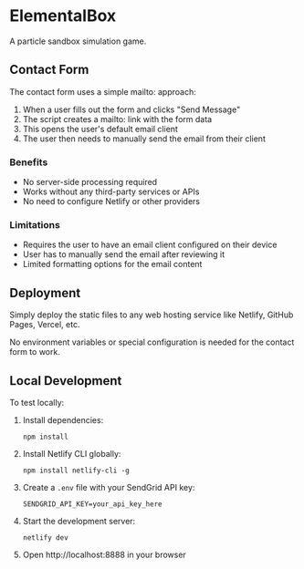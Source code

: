 # ElementalBox

A particle sandbox simulation game.

## Contact Form

The contact form uses a simple mailto: approach:

1. When a user fills out the form and clicks "Send Message"
2. The script creates a mailto: link with the form data
3. This opens the user's default email client
4. The user then needs to manually send the email from their client

### Benefits

- No server-side processing required
- Works without any third-party services or APIs
- No need to configure Netlify or other providers

### Limitations

- Requires the user to have an email client configured on their device
- User has to manually send the email after reviewing it
- Limited formatting options for the email content

## Deployment

Simply deploy the static files to any web hosting service like Netlify, GitHub Pages, Vercel, etc.

No environment variables or special configuration is needed for the contact form to work.

## Local Development

To test locally:

1. Install dependencies:
   ```
   npm install
   ```

2. Install Netlify CLI globally:
   ```
   npm install netlify-cli -g
   ```

3. Create a `.env` file with your SendGrid API key:
   ```
   SENDGRID_API_KEY=your_api_key_here
   ```

4. Start the development server:
   ```
   netlify dev
   ```

5. Open http://localhost:8888 in your browser 
